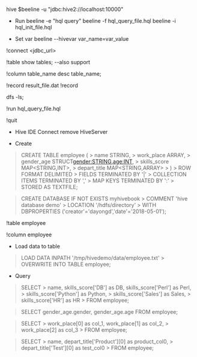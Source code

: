 hive 
$beeline -u "jdbc:hive2://localhost:10000"


- Run 
beeline -e "hql query"
beeline -f hql_query_file.hql
beeline -i hql_init_file.hql



- Set var
beeline --hivevar
var_name=var_value


!connect <jdbc_url>

!table
show tables; --also support

!column table_name
desc table_name;

!record result_file.dat
!record


dfs -ls;

!run hql_query_file.hql

!quit



- Hive IDE
Connect remove HiveServer 

- Create 

> CREATE TABLE employee (
      >   name STRING,
      >   work_place ARRAY<STRING>,
      >   gender_age STRUCT<gender:STRING,age:INT>,
      >   skills_score MAP<STRING,INT>,
      >   depart_title MAP<STRING,ARRAY<STRING>>
      > )
      > ROW FORMAT DELIMITED
      > FIELDS TERMINATED BY '|'
      > COLLECTION ITEMS TERMINATED BY ','
      > MAP KEYS TERMINATED BY ':'
      > STORED AS TEXTFILE;


> CREATE DATABASE IF NOT EXISTS myhivebook
      > COMMENT 'hive database demo'
      > LOCATION '/hdfs/directory'
      > WITH DBPROPERTIES ('creator'='dayongd','date'='2018-05-01');

      


!table employee

!column employee


- Load data to table
> LOAD DATA INPATH '/tmp/hivedemo/data/employee.txt' 
      > OVERWRITE INTO TABLE employee;
      

- Query 


> SELECT 
      > name, skills_score['DB'] as DB, skills_score['Perl'] as Perl,
      > skills_score['Python'] as Python, 
      > skills_score['Sales'] as Sales,
      > skills_score['HR'] as HR
      > FROM employee;

> SELECT gender_age.gender, gender_age.age FROM employee;

> SELECT 
      > work_place[0] as col_1, work_place[1] as col_2, 
      > work_place[2] as col_3 
      > FROM employee;

> SELECT
      > name, depart_title['Product'][0] as product_col0, 
      > depart_title['Test'][0] as test_col0 
      > FROM employee;

